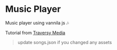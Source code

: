 # Music Player 
Music player using vannila js 🎶

Tutorial from <a href="https://youtu.be/QTHRWGn_sJw">Traversy Media</a>

> update songs.json if you changed any assets